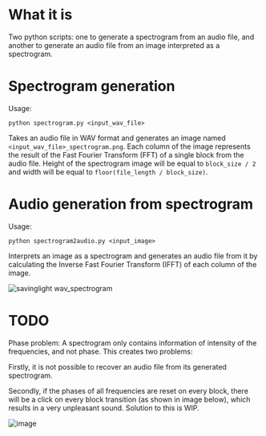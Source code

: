 # What it is
Two python scripts: one to generate a spectrogram from an audio file, and another to generate an audio file from an image interpreted as a spectrogram.

# Spectrogram generation
Usage:
```
python spectrogram.py <input_wav_file>
```

Takes an audio file in WAV format and generates an image named `<input_wav_file>_spectrogram.png`. Each column of the image represents the result of the Fast Fourier Transform (FFT) of a single block from the audio file.
Height of the spectrogram image will be equal to `block_size / 2` and width will be equal to `floor(file_length / block_size)`.

# Audio generation from spectrogram

Usage:
```
python spectrogram2audio.py <input_image>
```
Interprets an image as a spectrogram and generates an audio file from it by calculating the Inverse Fast Fourier Transform (IFFT) of each column of the image.

![savinglight wav_spectrogram](https://github.com/akpizutti/spectrogram/assets/91564888/7e8f44c9-bdb5-425b-9a7e-74399e8aadbf)



# TODO

Phase problem: A spectrogram only contains information of intensity of the frequencies, and not phase. 
This creates two problems: 

Firstly, it is not possible to recover an audio file from its generated spectrogram. 

Secondly, if the phases of all frequencies are reset on every block, there will be a click on every block transition (as shown in image below), which results in a very unpleasant sound. Solution to this is WIP.

![image](https://github.com/akpizutti/spectrogram/assets/91564888/62c0eb2a-6a73-44ed-a9c6-6c04e48b4acc)
